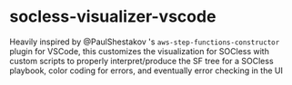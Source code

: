 # socless-visualizer-vscode
Heavily inspired by @PaulShestakov 's `aws-step-functions-constructor` plugin for VSCode, this customizes the visualization for SOCless with custom scripts to properly interpret/produce the SF tree for a SOCless playbook, color coding for errors, and eventually error checking in the UI
